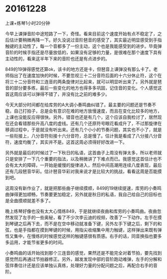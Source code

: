 # 20161228

上课+练琴1小时20分钟

今早上课弹音阶中途短路了一下，奇怪。看来目前这个速度开始有点不稳定了，之后估计要稍微再降一下。好久没说过音阶琶音的感受了，其实最近明显感受到手指触键的主动性了，每一个音都多了一份主动，这个也是我能感受到的进步。毕竟弹音阶的时候手指还是尽量放低的，如果没有足够的力量，是很难在那个速度下具有主动性的，看来这半年下来的音阶也还是有点进步的。

849的19弹得感觉还算ok，该卡的地方还是卡，但琶音上课弹没有那么卡了。老师指出了在速度加快的时候，不要忽视三十二分音符后面的十六分休止符，这个在将三十二分音符和三连音的两条旋律对比起来，就可以明显听出来了。另外就是琶音的部分要多练，最后一些变化的地方也得多多巩固，记住音的变化。个人感觉这首这周应该可以弹得不错了，并没有比之前的难多少。

今天大部分时间都在给库劳的A大调小奏鸣曲纠错了。最主要的问题还是节奏不稳，自己打拍子，总是会有意识在难的地方放慢速度，而且在变化比较多的地方，上课也没能反应得很快。另外，错音也还是有几个，这个应该自我检讨了，居然现在还会看错那些升高八度的虚线。还有几个还原符号眼花看成升了，不过那旋律在移调过程中，于是就没有听出来。还有几个小小的节奏问题，其实也不小了，就是一些衔接上，八分音符衔接十六分音符，总是慢了。估计我是看成了八分接八分音符，速度均衡了，其实并不是。这首这周必须得好好改进一下。

另外就是最后的时候过了一下秋日的私语，这首曲子上周没有弹太多，所以老师就只是安排了一下几个重要的指法，以及稍微讲了下难点而已。我感觉这首估计也不会有太大的障碍，一开始是缓慢的旋律进入，然后中间高潮用连续八度表现，最后还有几段琶音华彩。估计琶音华彩对我来说才是比较大的挑战，看看这周是否能摸到吧。

这周没有新作业了，就是把那些曲子继续摸顺，849的19继续提速，库劳的小奏鸣曲弹得更加顺畅，节奏要更加稳定，另外就是秋日的私语，我自己给自己的目标也是全曲摸顺就差不多了。

晚上练琴好像也没有太大心情练849，于是就继续夜曲和库劳的小奏鸣曲。夜曲忽然发现了左手的一些奥秘，看了不少次李云迪的视频，改善了一下动作。左手在摸到琴键之后再下去，而不是在空中移动就准备下键，另外左手下键之后，剩下的和弦，也是手指都在摸到琴键的时候，用指尖收缩集中用力触键，这样弹出来既有弹性又集中，在慢练的时候感觉这样的触键感很有质感。右手的话，同音换指也要多多运用，才能节省更多的时间。

小奏鸣曲的话开始找到那个三连音的感觉，果然还是不能完全对着节拍，要先找到感觉然后再通过节拍器修正。另外，越发发现中部的音阶跑动难弹，左手的分解和弦伴奏估计还是应该单独认真练，处理好力量的分配问题之后，再配合右手的音阶。
